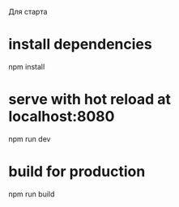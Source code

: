 

Для старта
# install dependencies
npm install

# serve with hot reload at localhost:8080
npm run dev

# build for production
npm run build